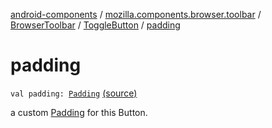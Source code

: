 [android-components](../../../index.md) / [mozilla.components.browser.toolbar](../../index.md) / [BrowserToolbar](../index.md) / [ToggleButton](index.md) / [padding](./padding.md)

# padding

`val padding: `[`Padding`](../../../mozilla.components.support.base.android/-padding/index.md) [(source)](https://github.com/mozilla-mobile/android-components/blob/master/components/browser/toolbar/src/main/java/mozilla/components/browser/toolbar/BrowserToolbar.kt#L470)

a custom [Padding](../../../mozilla.components.support.base.android/-padding/index.md) for this Button.


